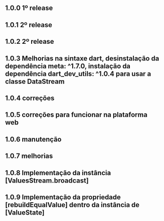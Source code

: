 ## 1.0.0 1º release

## 1.0.1 2º release

## 1.0.2 2º release

## 1.0.3 Melhorias na sintaxe dart, desinstalação da dependência meta: ^1.7.0, instalação da dependência dart_dev_utils: ^1.0.4 para usar a classe DataStream

## 1.0.4 correções

## 1.0.5 correções para funcionar na plataforma web

## 1.0.6 manutenção

## 1.0.7 melhorias

## 1.0.8 Implementação da instância [ValuesStream.broadcast] 

## 1.0.9 Implementação da propriedade [rebuildEqualValue] dentro da instância de [ValueState]